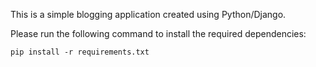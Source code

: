 This is a simple blogging application created using Python/Django.

Please run the following command to install the required dependencies:

`pip install -r requirements.txt`
